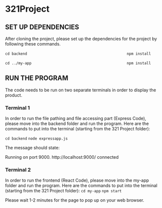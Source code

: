 # 321Project

## SET UP DEPENDENCIES
After cloning the project, please set up the dependencies for the project by following these commands.

`cd backend                                             `
`npm install                                            `

`cd ../my-app                                           `
`npm install                                            `


## RUN THE PROGRAM
The code needs to be run on two separate terminals in order to display the product. 
### Terminal 1
In order to run the file pathing and file accessing part (Express Code), please move into the backend folder and run the program.
Here are the commands to put into the terminal (starting from the 321 Project folder):

`cd backend`
`node expressapp.js`

The message should state:

Running on port 9000.
http://localhost:9000/
connected

### Terminal 2
In order to run the frontend (React Code), please move into the my-app folder and run the program. 
Here are the commands to put into the terminal (starting from the 321 Project folder):
`cd my-app`
`npm start`

Please wait 1-2 minutes for the page to pop up on your web browser.
